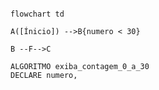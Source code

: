 
```mermaid

flowchart td

A([Ínicio]) -->B{numero < 30}

B --F-->C

```
```
ALGORITMO exiba_contagem_0_a_30
DECLARE numero, 
